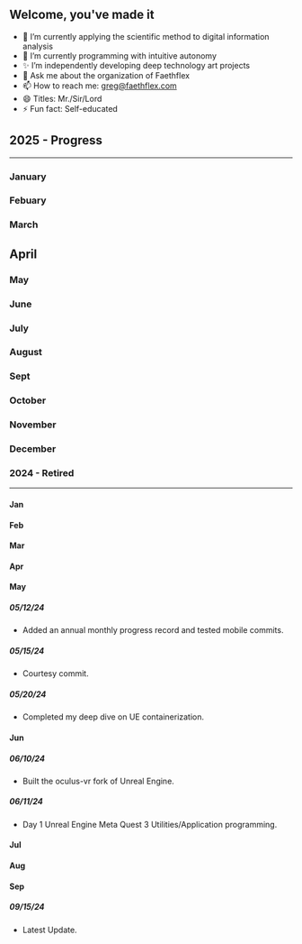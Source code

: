 ## Welcome, you've made it

- 🔭 I’m currently applying the scientific method to digital information analysis
- 🌱 I’m currently programming with intuitive autonomy
- ✨ I’m independently developing deep technology art projects
- 💬 Ask me about the organization of Faethflex
- 📫 How to reach me: greg@faethflex.com
- 😄 Titles: Mr./Sir/Lord
- ⚡ Fun fact: Self-educated

## 2025 - Progress
----------------
### January
### Febuary
### March
## April
### May
### June
### July
### August
### Sept
### October
### November
### December

### 2024 - Retired
----------------
#### Jan
#### Feb
#### Mar
#### Apr
#### May
##### 05/12/24
- Added an annual monthly progress record and tested mobile commits.
##### 05/15/24
- Courtesy commit.
##### 05/20/24
- Completed my deep dive on UE containerization.
#### Jun
##### 06/10/24
- Built the oculus-vr fork of Unreal Engine.
##### 06/11/24
- Day 1 Unreal Engine Meta Quest 3 Utilities/Application programming.
#### Jul
#### Aug
#### Sep
##### 09/15/24
- Latest Update.
